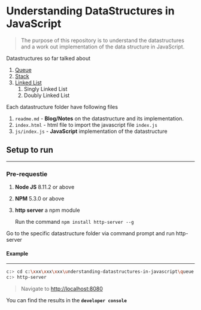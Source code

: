 # Understanding DataStructures in JavaScript #

> The purpose of this repository is to understand the datastructures and a work out implementation of the data structure in JavaScript.

[queue readme link]: https://github.com/mohanramphp/understanding-datastructures-in-javascript/blob/master/queue/readme.md
[stack readme link]: https://github.com/mohanramphp/understanding-datastructures-in-javascript/blob/master/stack/readme.md
[linked list readme link]: https://github.com/mohanramphp/understanding-datastructures-in-javascript/blob/master/linked-list/readme.md

Datastructures so far talked about
1. [Queue][queue readme link]
2. [Stack][stack readme link]
3. [Linked List][linked list readme link]
    1. Singly Linked List
    2. Doubly Linked List

Each datastructure folder have following files
1. ```readme.md``` - **Blog/Notes** on the datastructure and its implementation.
2. ```index.html``` - html file to import the javascript file ```index.js```
3. ```js/index.js``` - **JavaScript** implementation of the datastructure

## Setup to run ##
---
### Pre-requestie ###
1. **Node JS** 8.11.2 or above
2. **NPM** 5.3.0 or above
3. **http server** a npm module
    
    Run the command ```npm install http-server --g```

Go to the specific datastructure folder via command prompt and run http-server

#### Example ####
---

```sh
c:> cd c:\xxx\xxx\xxx\understanding-datastructures-in-javascript\queue
c:> http-server
```

> Navigate to [http://localhost:8080](http://localhost:8080)

You can find the results in the __```developer console```__









